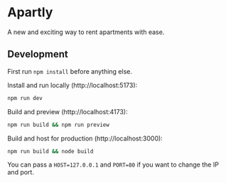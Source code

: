 # Apartly

A new and exciting way to rent apartments with ease.

## Development

First run `npm install` before anything else.

Install and run locally (http://localhost:5173):

```sh
npm run dev
```

Build and preview (http://localhost:4173):

```sh
npm run build && npm run preview
```

Build and host for production (http://localhost:3000):

```sh
npm run build && node build
```

You can pass a `HOST=127.0.0.1` and `PORT=80` if you want to change the IP and port.
